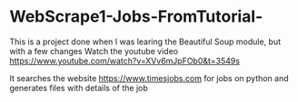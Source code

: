 # WebScrape1-Jobs-FromTutorial-
This is a project done when I was learing the Beautiful Soup module, but with a few changes
Watch the youtube video https://www.youtube.com/watch?v=XVv6mJpFOb0&t=3549s

It searches the website https://www.timesjobs.com for jobs on python and generates files with details of the job
